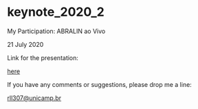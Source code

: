 # keynote_2020_2

My Participation: ABRALIN ao Vivo

21 July 2020

Link for the presentation:

[here](https://rll307.github.io/keynote_2020_2/ABRALIN_dados.html)

If you have any comments or suggestions, please drop me a line:

[rll307@unicamp.br](mailto:rll307@unicamp.br)
